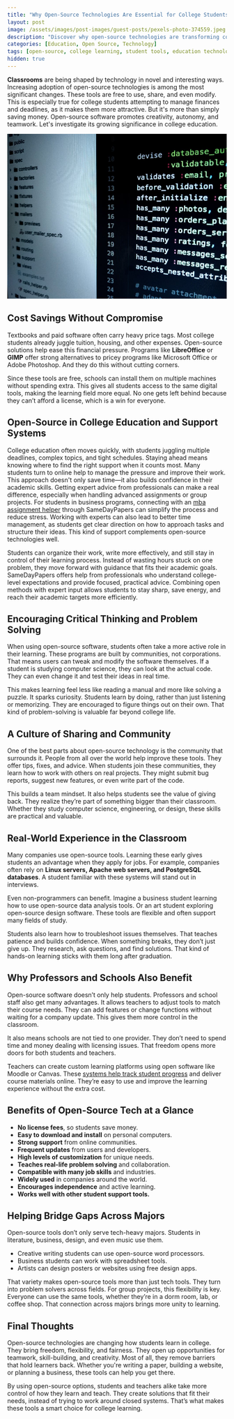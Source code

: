 ```yaml
---
title: "Why Open-Source Technologies Are Essential for College Students"
layout: post
image: /assets/images/post-images/guest-posts/pexels-photo-374559.jpeg
description: "Discover why open-source technologies are transforming college education. Learn about cost savings, skill-building, and real-world applications for students and educators."
categories: [Education, Open Source, Technology]
tags: [open-source, college learning, student tools, education technology, free software]
hidden: true
---
```


**Classrooms** are being shaped by technology in novel and interesting ways. Increasing adoption of open-source technologies is among the most significant changes. These tools are free to use, share, and even modify. This is especially true for college students attempting to manage finances and deadlines, as it makes them more attractive. But it's more than simply saving money. Open-source software promotes creativity, autonomy, and teamwork. Let's investigate its growing significance in college education.

![Open-Source Education](/assets/images/post-images/guest-posts/pexels-photo-374559.jpeg)

## Cost Savings Without Compromise

Textbooks and paid software often carry heavy price tags. Most college students already juggle tuition, housing, and other expenses. Open-source solutions help ease this financial pressure. Programs like **LibreOffice** or **GIMP** offer strong alternatives to pricey programs like Microsoft Office or Adobe Photoshop. And they do this without cutting corners.

Since these tools are free, schools can install them on multiple machines without spending extra. This gives all students access to the same digital tools, making the learning field more equal. No one gets left behind because they can’t afford a license, which is a win for everyone.

## Open-Source in College Education and Support Systems

College education often moves quickly, with students juggling multiple deadlines, complex topics, and tight schedules. Staying ahead means knowing where to find the right support when it counts most. Many students turn to online help to manage the pressure and improve their work. This approach doesn't only save time—it also builds confidence in their academic skills. Getting expert advice from professionals can make a real difference, especially when handling advanced assignments or group projects. For students in business programs, connecting with an [mba assignment helper](https://samedaypapers.com/mba-assignment-help/) through SameDayPapers can simplify the process and reduce stress. Working with experts can also lead to better time management, as students get clear direction on how to approach tasks and structure their ideas. This kind of support complements open-source technologies well. 

Students can organize their work, write more effectively, and still stay in control of their learning process. Instead of wasting hours stuck on one problem, they move forward with guidance that fits their academic goals. SameDayPapers offers help from professionals who understand college-level expectations and provide focused, practical advice. Combining open methods with expert input allows students to stay sharp, save energy, and reach their academic targets more efficiently.

## Encouraging Critical Thinking and Problem Solving

When using open-source software, students often take a more active role in their learning. These programs are built by communities, not corporations. That means users can tweak and modify the software themselves. If a student is studying computer science, they can look at the actual code. They can even change it and test their ideas in real time.

This makes learning feel less like reading a manual and more like solving a puzzle. It sparks curiosity. Students learn by doing, rather than just listening or memorizing. They are encouraged to figure things out on their own. That kind of problem-solving is valuable far beyond college life.

## A Culture of Sharing and Community

One of the best parts about open-source technology is the community that surrounds it. People from all over the world help improve these tools. They offer tips, fixes, and advice. When students join these communities, they learn how to work with others on real projects. They might submit bug reports, suggest new features, or even write part of the code.

This builds a team mindset. It also helps students see the value of giving back. They realize they’re part of something bigger than their classroom. Whether they study computer science, engineering, or design, these skills are practical and valuable.

## Real-World Experience in the Classroom

Many companies use open-source tools. Learning these early gives students an advantage when they apply for jobs. For example, companies often rely on **Linux servers, Apache web servers, and PostgreSQL databases**. A student familiar with these systems will stand out in interviews.

Even non-programmers can benefit. Imagine a business student learning how to use open-source data analysis tools. Or an art student exploring open-source design software. These tools are flexible and often support many fields of study.

Students also learn how to troubleshoot issues themselves. That teaches patience and builds confidence. When something breaks, they don’t just give up. They research, ask questions, and find solutions. That kind of hands-on learning sticks with them long after graduation.

## Why Professors and Schools Also Benefit

Open-source software doesn’t only help students. Professors and school staff also get many advantages. It allows teachers to adjust tools to match their course needs. They can add features or change functions without waiting for a company update. This gives them more control in the classroom.

It also means schools are not tied to one provider. They don’t need to spend time and money dealing with licensing issues. That freedom opens more doors for both students and teachers.

Teachers can create custom learning platforms using open software like Moodle or Canvas. These [systems help track student progress](https://www.forbes.com/sites/rhettpower/2025/02/23/tech-trends-in-higher-ed-redefining-enrollment-engagement--success/) and deliver course materials online. They’re easy to use and improve the learning experience without the extra cost.

## Benefits of Open-Source Tech at a Glance

- **No license fees**, so students save money.
- **Easy to download and install** on personal computers.
- **Strong support** from online communities.
- **Frequent updates** from users and developers.
- **High levels of customization** for unique needs.
- **Teaches real-life problem solving** and collaboration.
- **Compatible with many job skills** and industries.
- **Widely used** in companies around the world.
- **Encourages independence** and active learning.
- **Works well with other student support tools.**

## Helping Bridge Gaps Across Majors

Open-source tools don’t only serve tech-heavy majors. Students in literature, business, design, and even music use them. 

- Creative writing students can use open-source word processors.
- Business students can work with spreadsheet tools.
- Artists can design posters or websites using free design apps.

That variety makes open-source tools more than just tech tools. They turn into problem solvers across fields. For group projects, this flexibility is key. Everyone can use the same tools, whether they’re in a dorm room, lab, or coffee shop. That connection across majors brings more unity to learning.

## Final Thoughts

Open-source technologies are changing how students learn in college. They bring freedom, flexibility, and fairness. They open up opportunities for teamwork, skill-building, and creativity. Most of all, they remove barriers that hold learners back. Whether you're writing a paper, building a website, or planning a business, these tools can help you get there.

By using open-source options, students and teachers alike take more control of how they learn and teach. They create solutions that fit their needs, instead of trying to work around closed systems. That’s what makes these tools a smart choice for college learning.
